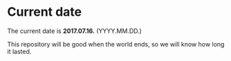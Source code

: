 # Current date

The current date is **2017.07.16.** (YYYY.MM.DD.)

This repository will be good when the world ends, so we will know how long it lasted.